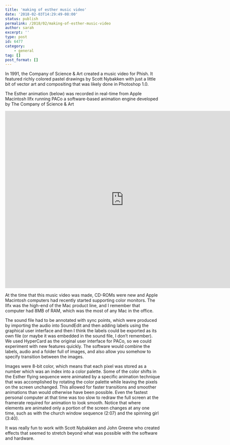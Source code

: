 ```yaml
---
title: 'making of esther music video'
date: '2018-02-03T14:29:49-08:00'
status: publish
permalink: /2018/02/making-of-esther-music-video
author: sarah
excerpt: ''
type: post
id: 6477
category:
    - general
tag: []
post_format: []
---
```

In 1991, the Company of Science &amp; Art created a music video for Phish. It featured richly colored pastel drawings by Scott Nybakken with just a little bit of vector art and compositing that was likely done in Photoshop 1.0.

The Esther animation (below) was recorded in real-time from Apple Macintosh IIfx running PACo a software-based animation engine developed by The Company of Science &amp; Art

<iframe allow="accelerometer; autoplay; clipboard-write; encrypted-media; gyroscope; picture-in-picture" allowfullscreen="" frameborder="0" height="578" loading="lazy" src="https://www.youtube.com/embed/XvVdFyiJkzY?feature=oembed" title="Original Phish Esther video by CoSA" width="770"></iframe>

At the time that this music video was made, CD-ROMs were new and Apple Macintosh computers had recently started supporting color monitors. The IIfx was the high-end of the Mac product line, and I remember that computer had 8MB of RAM, which was the most of any Mac in the office.

The sound file had to be annotated with sync points, which were produced by importing the audio into SoundEdit and then adding labels using the graphical user interface and then I think the labels could be exported as its own file (or maybe it was embedded in the sound file, I don’t remember). We used HyperCard as the original user interface for PACo, so we could experiment with new features quickly. The software would combine the labels, audio and a folder full of images, and also allow you somehow to specify transition between the images.

Images were 8-bit color, which means that each pixel was stored as a number which was an index into a color palette. Some of the color shifts in the Esther flying sequence were animated by a specific animation technique that was accomplished by rotating the color palette while leaving the pixels on the screen unchanged. This allowed for faster transitions and smoother animations than would otherwise have been possible. Even the fastest personal computer at that time was too slow to redraw the full screen at the framerate required for animation to look smooth. Notice that where elements are animated only a portion of the screen changes at any one time, such as with the church window sequence (2:07) and the spinning girl (3:40).

It was really fun to work with Scott Nybakken and John Greene who created effects that seemed to stretch beyond what was possible with the software and hardware.